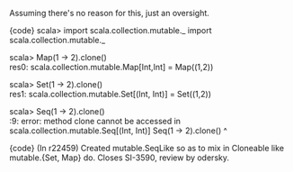 Assuming there's no reason for this, just an oversight.

{code}
scala> import scala.collection.mutable._
import scala.collection.mutable._

scala> Map(1 -> 2).clone()              
res0: scala.collection.mutable.Map[Int,Int] = Map((1,2))

scala> Set(1 -> 2).clone()              
res1: scala.collection.mutable.Set[(Int, Int)] = Set((1,2))

scala> Seq(1 -> 2).clone()              
<console>:9: error: method clone cannot be accessed in scala.collection.mutable.Seq[(Int, Int)]
       Seq(1 -> 2).clone()
                   ^

{code}
(In r22459) Created mutable.SeqLike so as to mix in Cloneable like
mutable.{Set, Map} do.  Closes SI-3590, review by odersky.

